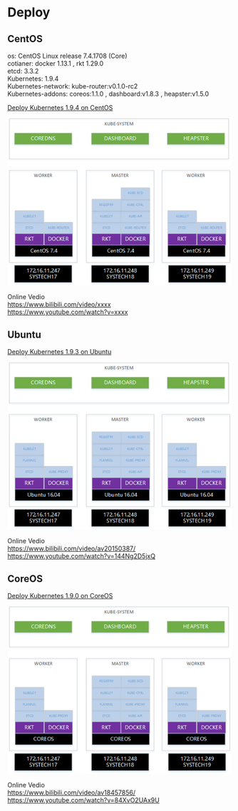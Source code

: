 # Deploy

## CentOS

os: CentOS Linux release 7.4.1708 (Core)<br>
cotianer: docker 1.13.1 , rkt 1.29.0<br>
etcd: 3.3.2<br>
Kubernetes: 1.9.4<br>
Kubernetes-network: kube-router:v0.1.0-rc2<br>
Kubernetes-addons: coreos:1.1.0 , dashboard:v1.8.3 , heapster:v1.5.0

[Deploy Kubernetes 1.9.4 on CentOS](./docs/centos.md)

<img alt="Schema" src="docs/imgs/centos-schema.png">

Online Vedio<br>
https://www.bilibili.com/video/xxxx<br>
https://www.youtube.com/watch?v=xxxx

## Ubuntu

[Deploy Kubernetes 1.9.3 on Ubuntu](./docs/ubuntu.md)

<img alt="Schema" src="docs/imgs/ubuntu-schema.png">

Online Vedio<br>
https://www.bilibili.com/video/av20150387/<br>
https://www.youtube.com/watch?v=144Ng2D5jxQ

## CoreOS

[Deploy Kubernetes 1.9.0 on CoreOS](./docs/coreos.md)

<img alt="Schema" src="docs/imgs/coreos-schema.png">

Online Vedio<br>
https://www.bilibili.com/video/av18457856/<br>
https://www.youtube.com/watch?v=84XvO2UAx9U